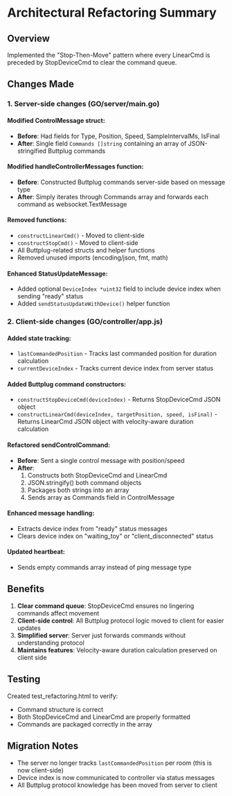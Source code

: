 # Architectural Refactoring Summary

## Overview
Implemented the "Stop-Then-Move" pattern where every LinearCmd is preceded by StopDeviceCmd to clear the command queue.

## Changes Made

### 1. Server-side changes (GO/server/main.go)

#### Modified ControlMessage struct:
- **Before**: Had fields for Type, Position, Speed, SampleIntervalMs, IsFinal
- **After**: Single field `Commands []string` containing an array of JSON-stringified Buttplug commands

#### Modified handleControllerMessages function:
- **Before**: Constructed Buttplug commands server-side based on message type
- **After**: Simply iterates through Commands array and forwards each command as websocket.TextMessage

#### Removed functions:
- `constructLinearCmd()` - Moved to client-side
- `constructStopCmd()` - Moved to client-side
- All Buttplug-related structs and helper functions
- Removed unused imports (encoding/json, fmt, math)

#### Enhanced StatusUpdateMessage:
- Added optional `DeviceIndex *uint32` field to include device index when sending "ready" status
- Added `sendStatusUpdateWithDevice()` helper function

### 2. Client-side changes (GO/controller/app.js)

#### Added state tracking:
- `lastCommandedPosition` - Tracks last commanded position for duration calculation
- `currentDeviceIndex` - Tracks current device index from server status

#### Added Buttplug command constructors:
- `constructStopDeviceCmd(deviceIndex)` - Returns StopDeviceCmd JSON object
- `constructLinearCmd(deviceIndex, targetPosition, speed, isFinal)` - Returns LinearCmd JSON object with velocity-aware duration calculation

#### Refactored sendControlCommand:
- **Before**: Sent a single control message with position/speed
- **After**: 
  1. Constructs both StopDeviceCmd and LinearCmd
  2. JSON.stringify() both command objects
  3. Packages both strings into an array
  4. Sends array as Commands field in ControlMessage

#### Enhanced message handling:
- Extracts device index from "ready" status messages
- Clears device index on "waiting_toy" or "client_disconnected" status

#### Updated heartbeat:
- Sends empty commands array instead of ping message type

## Benefits

1. **Clear command queue**: StopDeviceCmd ensures no lingering commands affect movement
2. **Client-side control**: All Buttplug protocol logic moved to client for easier updates
3. **Simplified server**: Server just forwards commands without understanding protocol
4. **Maintains features**: Velocity-aware duration calculation preserved on client side

## Testing

Created test_refactoring.html to verify:
- Command structure is correct
- Both StopDeviceCmd and LinearCmd are properly formatted
- Commands are packaged correctly in the array

## Migration Notes

- The server no longer tracks `lastCommandedPosition` per room (this is now client-side)
- Device index is now communicated to controller via status messages
- All Buttplug protocol knowledge has been moved from server to client